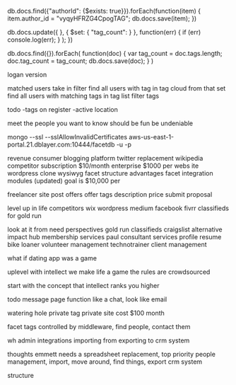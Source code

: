 db.docs.find({"authorId": {$exists: true}}).forEach(function(item)
{
        item.author_id = "vyqyHFRZG4CpogTAG";
        db.docs.save(item);
})


db.docs.update({
            }, {
                $set: {
                    "tag_count": 
                }
            },
            function(err) {
                if (err) console.log(err);
            }
        );
    })


db.docs.find({}).forEach(
    function(doc) {
        var tag_count = doc.tags.length;
        doc.tag_count = tag_count;
        db.docs.save(doc);
    }
)


<!--autocomplete add tag to doc-->
<!--bookmarks-->
<!--cancel edit option-->
<!--shareable address-->
<!--me button-->

logan version
<!--generate cloud after update-->
matched users
take in filter
find all users with tag in tag cloud
from that set find all users with matching tags in tag list
filter tags 

todo
-tags on register
-active location


meet the people you want to know
should be fun
be undeniable



mongo --ssl --sslAllowInvalidCertificates aws-us-east-1-portal.21.dblayer.com:10444/facetdb -u <user> -p<password>


revenue
    consumer
        blogging platform
        twitter replacement
        wikipedia competitor
        subscription
            $10/month
    enterprise
        $1000 per
            webs    ite
                wordpress clone
                wysiwyg
                facet structure
                advantages
                    facet integration
                    modules (updated)
        goal is $10,000 per
    


freelancer site
    post offers
    offer
        tags
        description
        price
    submit proposal
        
        
        
level up in life
competitors
    wix
    wordpress
    medium
    facebook
    fivrr
    classifieds for gold run
    
    
look at it from need perspectives
    gold run
        classifieds
            craigslist alternative
    impact hub
        membership
        services
    paul
        consultant services
        profile
        resume
    bike loaner
        volunteer management
    technotrainer
        client management
        
        
        
what if dating app was a game

uplevel with intellect
we make life a game
the rules are crowdsourced

start with the concept that intellect ranks you higher



todo
    message page
    function like a chat, look like email

    
watering hole
    private tag
    private site
    cost $100 month
    
    
    
facet
    tags controlled by middleware,
    find people, contact them
    
    
wh admin
    integrations
        importing from
        exporting to
    crm system
    
    
thoughts
    emmett needs a spreadsheet replacement, top priority
    people management, import, move around, find things, export
    crm system
    
structure
